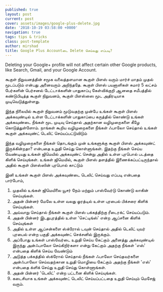 ```yaml
---
published: true
layout: post
current: post
cover: assets/images/google-plus-delete.jpg
date: '2018-10-19 03:58:00 +0000'
navigation: true
tags: tips & tricks
class: post-template
author: mirshad
title: Google Plus Accountடை Delete செய்வது எப்படி?
---
```

Deleting your Google+ profile will not affect certain other Google products, like Search, Gmail, and your Google Account.

கூகுள் நிறுவனத்தின் சமூக வலைத்தளமான கூகுள் பிளஸ் வரும் மார்ச் மாதம் முதல் மூடப்படும் என்பது அனைவரும் அறிந்ததே. கூகுள் பிளஸ் பயனாளிகள் சுமார் 5 லட்சம் பேர்களின் பெர்சனல் டேட்டாக்களின் பாதுகாப்பு கேள்விக்குறி ஆனதை சமீபத்தில் கண்டுபிடித்த கூகுள் நிறுவனம், கூகுள் பிளஸ்ஸை மூட அதிரடியாக முடிவெடுத்துள்ளது.

இந்த நிலையில் கூகுள் நிறுவனம் மூடுவதற்கு முன்பே உங்கள் கூகுள் பிளஸ் அக்கவுண்டில் உள்ள டேட்டாக்களின் பாதுகாப்பை கருத்தில் கொண்டு உங்கள் அக்கவுண்டை நீங்கள் மூட முடிவு செய்தால் அதற்கான வழிமுறைகளை கீழே கொடுத்துள்ளோம். நாங்கள் கூறிய வழிமுறைகளை நீங்கள் ஃபாலோ செய்தால் உங்கள் கூகுள் அக்கவுண்ட் டெலிட் செய்யப்பட்டுவிடும்

இந்த வழிமுறைகளை நீங்கள் தொடங்கும் முன் உங்களுக்கு கூகுள் பிளஸ் அக்கவுண்ட் இருக்கின்றதா? என்பதை உறுதி செய்து கொள்ளுங்கள். இதற்கு நீங்கள் செய்ய வேண்டியது உங்கள் ஜிமெயில் அக்கவுண்ட் சென்று அதில் உள்ள புரபொல் படத்தை கிளிக் செய்யுங்கள். உங்கள் ஜிமெயில், கூகுள் பிளஸ் தளத்தில் இணைக்கப்பட்டிருந்தால் அதில் கூகுள் பிளஸ்ஸின் புரபொல் காட்டும்

இனி உங்கள் கூகுள் பிளஸ் அக்கவுண்டை டெலிட் செய்வது எப்படி என்பதை பார்போம்,

1. முதலில் உங்கள் ஜிமெயிலை யூசர் நேம் மற்றும் பாஸ்வேர்டு கொண்டு லாகின் செய்யுங்கள்.
2. அதன் பின்னர் மேலே உள்ள வலது ஓரத்டில் உள்ள புரபைல் பிக்சரை கிளிக் செய்யுங்கள்.
3. அவ்வாறு செய்தால் நீங்கள் கூகுள் பிளஸ் பக்கத்திற்கு ரீடைரக்ட் செய்யப்படும்.
4. அதன் பின்னர் இடதுபுரத்தில் உள்ள 'செட்டிங்ஸ்' என்ற ஆப்சனை கிளிக் செய்யுங்கள் 
5. அதில் உள்ள ஆப்சன்களை ஸ்க்ரோல் டவுன் செய்தால் அதில் டெலிட் யுவர் புரபைல் என்ற பகுதி அக்கவுண்ட் செக்சனில் இருக்கும்.
6. அப்போது உங்கள் பாஸ்வேர்டை உறுதி செய்ய கேட்கும் அனைத்து அக்கவுண்டில் இருந்து அன்ஃபாலோ செய்கிறிர்களா என்று கேட்கும் அதற்கு நீங்கள் 'எஸ்' என்பதை கிளிக் செய்ய வேண்டும் 
7. அடுத்த பக்கத்தில் ஸ்க்ரோல் செய்தால் நீங்கள் ஃபாலோ செய்தவர்களை அன்ஃபாலோ செய்வதற்கான உறுதி மொழியை கேட்கும் அதற்கு நீங்கள் 'எஸ்' என்பதை க்ளிக் செய்து உறுதி செய்து கொள்ளூங்கள்.
8. அதன் பின்னர் 'டெலிட்' என்ற பட்டனை கிளிக் செய்யுங்கள்.
9. கடைசியாக உங்கள் அக்கவுண்ட் டெலிட் செய்யப்பட்டதை உறுதி செய்யும் மெசேஜ் வரும்.
